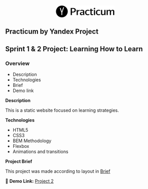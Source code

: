 <p align="center">
  <img src="/images/logo.png">
</p>


## Practicum by Yandex Project

## Sprint 1 & 2 Project: Learning How to Learn


### Overview

* Description
* Technologies
* Brief
* Demo link

**Description**

This is a static website focused on learning strategies.

**Technologies**

* HTML5
* CSS3
* BEM Methodology
* Flexbox
* Animations and transitions 

**Project Brief** 

This project was made according to layout in [Brief](https://drive.google.com/open?id=1GN6fV8xFX2tPe3yPE5yZa3doaOiX6Ctq)

:link: **Demo Link:** [Project 2](https://jmmoseley.github.io/web_project_2/)
